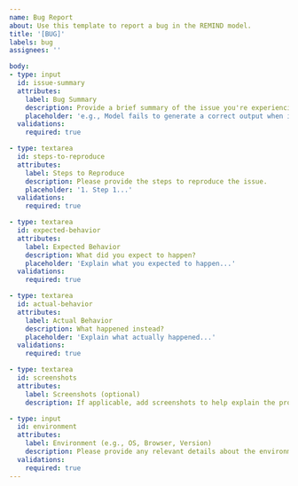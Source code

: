 ```yaml
---
name: Bug Report
about: Use this template to report a bug in the REMIND model.
title: '[BUG]'
labels: bug
assignees: ''

body:
- type: input
  id: issue-summary
  attributes:
    label: Bug Summary
    description: Provide a brief summary of the issue you're experiencing.
    placeholder: 'e.g., Model fails to generate a correct output when input X is provided.'
  validations:
    required: true

- type: textarea
  id: steps-to-reproduce
  attributes:
    label: Steps to Reproduce
    description: Please provide the steps to reproduce the issue.
    placeholder: '1. Step 1...'
  validations:
    required: true

- type: textarea
  id: expected-behavior
  attributes:
    label: Expected Behavior
    description: What did you expect to happen?
    placeholder: 'Explain what you expected to happen...'
  validations:
    required: true

- type: textarea
  id: actual-behavior
  attributes:
    label: Actual Behavior
    description: What happened instead?
    placeholder: 'Explain what actually happened...'
  validations:
    required: true

- type: textarea
  id: screenshots
  attributes:
    label: Screenshots (optional)
    description: If applicable, add screenshots to help explain the problem.

- type: input
  id: environment
  attributes:
    label: Environment (e.g., OS, Browser, Version)
    description: Please provide any relevant details about the environment where the bug occurred.
  validations:
    required: true
---
```




